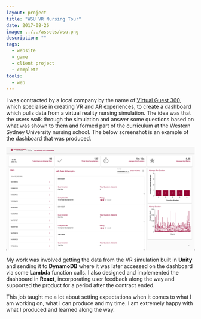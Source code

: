 ```yaml
---
layout: project
title: "WSU VR Nursing Tour"
date: 2017-08-26
image: ../../assets/wsu.png
description: ""
tags:
  - website
  - game
  - client project
  - complete
tools:
  - web
---
```


I was contracted by a local company by the name of [Virtual Guest 360](https://virtualguest360.com/), which specialise in creating VR and AR experiences, to create a dashboard which pulls data from a virtual reality nursing simulation. The idea was that the users walk through the simulation and answer some questions based on what was shown to them and formed part of the curriculum at the Western Sydney University nursing school. The below screenshot is an example of the dashboard that was produced.

<img src="./dashboard-screenshot.png"/>

My work was involved getting the data from the VR simulation built in **Unity** and sending it to **DynamoDB** where it was later accessed on the dashboard via some **Lambda** function calls. I also designed and implemented the dashboard in **React**, incorporating user feedback along the way and supported the product for a period after the contract ended.

This job taught me a lot about setting expectations when it comes to what I am working on, what I can produce and my time. I am extremely happy with what I produced and learned along the way.
